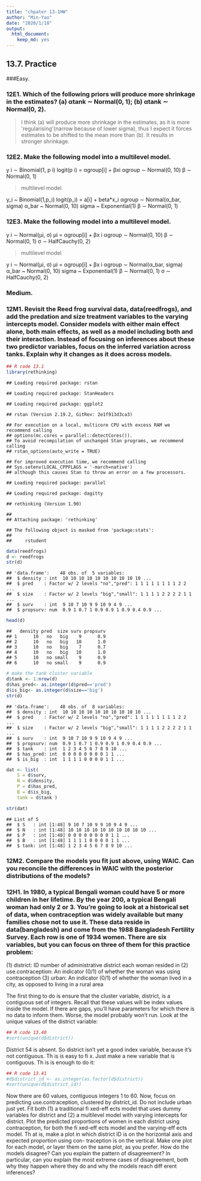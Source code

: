 ```yaml
---
title: "chpater 13-1HW"
author: "Min-Yao"
date: "2020/1/10"
output: 
  html_document: 
    keep_md: yes
---
```


## 13.7. Practice

###Easy.

### 12E1. Which of the following priors will produce more shrinkage in the estimates? (a) αtank ∼ Normal(0, 1); (b) αtank ∼ Normal(0, 2).

> I think (a) will produce more shrinkage in the estimates, as it is more 'regularising'(narrow because of lower sigma), thus I expect it forces estimates to be shifted to the mean more than (b). It results in stronger shrinkage.

### 12E2. Make the following model into a multilevel model.
y i ∼ Binomial(1, p i)
logit(p i) = αgroup[i] + βxi
αgroup ∼ Normal(0, 10)
β ∼ Normal(0, 1)

> multilevel model

y_i ~ Binomial(1,p_i)
logit(p_i) = a[i] + beta*x_i
αgroup ∼ Normal(α_bar, sigma)
α_bar ~ Normal(0, 10)
sigma ~ Exponential(1)
β ∼ Normal(0, 1)

### 12E3. Make the following model into a multilevel model.
y i ∼ Normal(µi, σ)
µi = αgroup[i] + βx i
αgroup ∼ Normal(0, 10)
β ∼ Normal(0, 1)
σ ∼ HalfCauchy(0, 2)

> multilevel model

y i ∼ Normal(µi, σ)
µi = αgroup[i] + βx i
αgroup ∼ Normal(α_bar, sigma)
α_bar ~ Normal(0, 10)
sigma ~ Exponential(1)
β ∼ Normal(0, 1)
σ ∼ HalfCauchy(0, 2)

### Medium.

### 12M1. Revisit the Reed frog survival data, data(reedfrogs), and add the predation and size treatment variables to the varying intercepts model. Consider models with either main effect alone, both main effects, as well as a model including both and their interaction. Instead of focusing on inferences about these two predictor variables, focus on the inferred variation across tanks. Explain why it changes as it does across models.


```r
## R code 13.1
library(rethinking)
```

```
## Loading required package: rstan
```

```
## Loading required package: StanHeaders
```

```
## Loading required package: ggplot2
```

```
## rstan (Version 2.19.2, GitRev: 2e1f913d3ca3)
```

```
## For execution on a local, multicore CPU with excess RAM we recommend calling
## options(mc.cores = parallel::detectCores()).
## To avoid recompilation of unchanged Stan programs, we recommend calling
## rstan_options(auto_write = TRUE)
```

```
## For improved execution time, we recommend calling
## Sys.setenv(LOCAL_CPPFLAGS = '-march=native')
## although this causes Stan to throw an error on a few processors.
```

```
## Loading required package: parallel
```

```
## Loading required package: dagitty
```

```
## rethinking (Version 1.90)
```

```
## 
## Attaching package: 'rethinking'
```

```
## The following object is masked from 'package:stats':
## 
##     rstudent
```

```r
data(reedfrogs)
d <- reedfrogs
str(d)
```

```
## 'data.frame':	48 obs. of  5 variables:
##  $ density : int  10 10 10 10 10 10 10 10 10 10 ...
##  $ pred    : Factor w/ 2 levels "no","pred": 1 1 1 1 1 1 1 1 2 2 ...
##  $ size    : Factor w/ 2 levels "big","small": 1 1 1 1 2 2 2 2 1 1 ...
##  $ surv    : int  9 10 7 10 9 9 10 9 4 9 ...
##  $ propsurv: num  0.9 1 0.7 1 0.9 0.9 1 0.9 0.4 0.9 ...
```

```r
head(d)
```

```
##   density pred  size surv propsurv
## 1      10   no   big    9      0.9
## 2      10   no   big   10      1.0
## 3      10   no   big    7      0.7
## 4      10   no   big   10      1.0
## 5      10   no small    9      0.9
## 6      10   no small    9      0.9
```


```r
# make the tank cluster variable
d$tank <- 1:nrow(d)
d$has_pred<- as.integer(d$pred=='pred')
d$is_big<- as.integer(d$size=='big')
str(d)
```

```
## 'data.frame':	48 obs. of  8 variables:
##  $ density : int  10 10 10 10 10 10 10 10 10 10 ...
##  $ pred    : Factor w/ 2 levels "no","pred": 1 1 1 1 1 1 1 1 2 2 ...
##  $ size    : Factor w/ 2 levels "big","small": 1 1 1 1 2 2 2 2 1 1 ...
##  $ surv    : int  9 10 7 10 9 9 10 9 4 9 ...
##  $ propsurv: num  0.9 1 0.7 1 0.9 0.9 1 0.9 0.4 0.9 ...
##  $ tank    : int  1 2 3 4 5 6 7 8 9 10 ...
##  $ has_pred: int  0 0 0 0 0 0 0 0 1 1 ...
##  $ is_big  : int  1 1 1 1 0 0 0 0 1 1 ...
```

```r
dat <- list(
    S = d$surv,
    N = d$density,
    P = d$has_pred,
    B = d$is_big,
    tank = d$tank )

str(dat)
```

```
## List of 5
##  $ S   : int [1:48] 9 10 7 10 9 9 10 9 4 9 ...
##  $ N   : int [1:48] 10 10 10 10 10 10 10 10 10 10 ...
##  $ P   : int [1:48] 0 0 0 0 0 0 0 0 1 1 ...
##  $ B   : int [1:48] 1 1 1 1 0 0 0 0 1 1 ...
##  $ tank: int [1:48] 1 2 3 4 5 6 7 8 9 10 ...
```


### 12M2. Compare the models you fit just above, using WAIC. Can you reconcile the differences in WAIC with the posterior distributions of the models?




### 12H1. In 1980, a typical Bengali woman could have 5 or more children in her lifetime. By the year 200, a typical Bengali woman had only 2 or 3. You’re going to look at a historical set of data, when contraception was widely available but many families chose not to use it. These data reside in data(bangladesh) and come from the 1988 Bangladesh Fertility Survey. Each row is one of 1934 women. There are six variables, but you can focus on three of them for this practice problem:

(1) district: ID number of administrative district each woman resided in
(2) use.contraception: An indicator (0/1) of whether the woman was using contraception
(3) urban: An indicator (0/1) of whether the woman lived in a city, as opposed to living in a
rural area

The first thing to do is ensure that the cluster variable, district, is a contiguous set of integers. Recall that these values will be index values inside the model. If there are gaps, you’ll have parameters for which there is no data to inform them. Worse, the model probably won’t run. Look at the unique values of the district variable:

```r
## R code 13.40
#sort(unique(d$district))
```

District 54 is absent. So district isn’t yet a good index variable, because it’s not contiguous. Th is is
easy to fi x. Just make a new variable that is contiguous. Th is is enough to do it:

```r
## R code 13.41
#d$district_id <- as.integer(as.factor(d$district))
#sort(unique(d$district_id))
```

Now there are 60 values, contiguous integers 1 to 60.
Now, focus on predicting use.contraception, clustered by district_id. Do not include
urban just yet. Fit both (1) a traditional fi xed-eff ects model that uses dummy variables for district and
(2) a multilevel model with varying intercepts for district. Plot the predicted proportions of women
in each district using contraception, for both the fi xed-eff ects model and the varying-eff ects model.
Th at is, make a plot in which district ID is on the horizontal axis and expected proportion using con-
traception is on the vertical. Make one plot for each model, or layer them on the same plot, as you
prefer. How do the models disagree? Can you explain the pattern of disagreement? In particular, can
you explain the most extreme cases of disagreement, both why they happen where they do and why
the models reach diff erent inferences?
